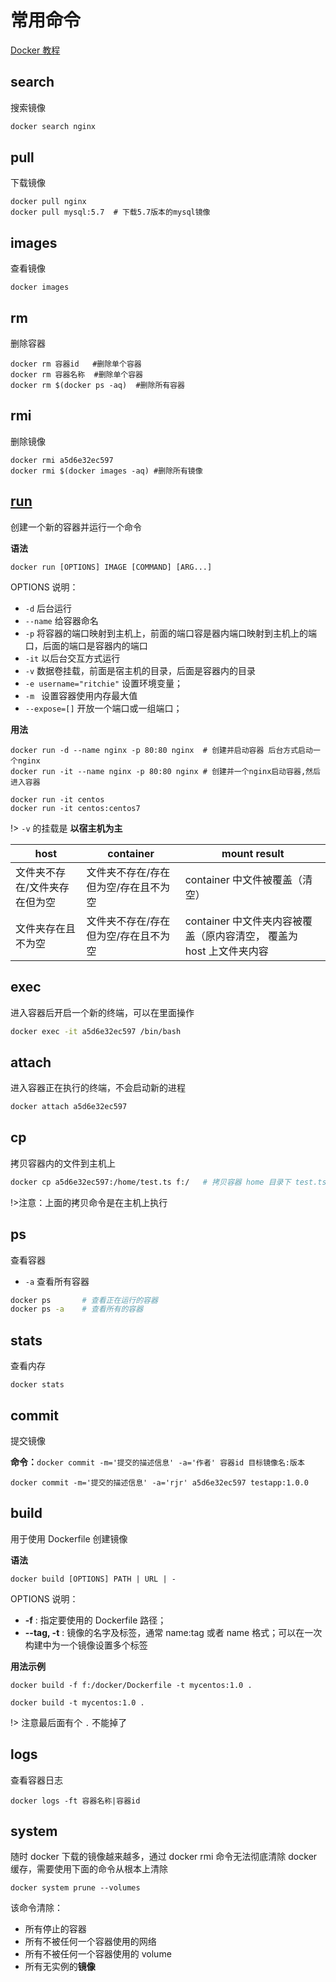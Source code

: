 # 常用命令

[Docker 教程](https://www.runoob.com/docker/docker-tutorial.html)

## search

搜索镜像

```bash
docker search nginx
```

## pull

下载镜像

```shell
docker pull nginx
docker pull mysql:5.7  # 下载5.7版本的mysql镜像
```

## images

查看镜像

```
docker images
```

## rm

删除容器

```shell
docker rm 容器id	 #删除单个容器
docker rm 容器名称	#删除单个容器
docker rm $(docker ps -aq)  #删除所有容器
```

## rmi

删除镜像

```shell
docker rmi a5d6e32ec597
docker rmi $(docker images -aq) #删除所有镜像
```

## [run](https://www.runoob.com/docker/docker-run-command.html)

创建一个新的容器并运行一个命令

**语法**

```
docker run [OPTIONS] IMAGE [COMMAND] [ARG...]
```

OPTIONS 说明：

- `-d` 后台运行
- `--name` 给容器命名
- `-p` 将容器的端口映射到主机上，前面的端口容是器内端口映射到主机上的端口，后面的端口是容器内的端口
- `-it` 以后台交互方式运行
- `-v` 数据卷挂载，前面是宿主机的目录，后面是容器内的目录
- `-e username="ritchie"` 设置环境变量；
- `-m ` 设置容器使用内存最大值
- `--expose=[]` 开放一个端口或一组端口；

**用法**

```shell
docker run -d --name nginx -p 80:80 nginx  # 创建并启动容器 后台方式启动一个nginx
docker run -it --name nginx -p 80:80 nginx # 创建并一个nginx启动容器,然后进入容器

docker run -it centos
docker run -it centos:centos7
```

!> `-v` 的挂载是 **以宿主机为主**

| host                          | container                            | mount result                                                        |
| ----------------------------- | ------------------------------------ | ------------------------------------------------------------------- |
| 文件夹不存在/文件夹存在但为空 | 文件夹不存在/存在但为空/存在且不为空 | container 中文件被覆盖（清空）                                      |
| 文件夹存在且不为空            | 文件夹不存在/存在但为空/存在且不为空 | container 中文件夹内容被覆盖（原内容清空， 覆盖为 host 上文件夹内容 |

## exec

进入容器后开启一个新的终端，可以在里面操作

```bash
docker exec -it a5d6e32ec597 /bin/bash
```

## attach

进入容器正在执行的终端，不会启动新的进程

```bash
docker attach a5d6e32ec597
```

## cp

拷贝容器内的文件到主机上

```bash
docker cp a5d6e32ec597:/home/test.ts f:/   # 拷贝容器 home 目录下 test.ts 文件到主机 f 盘下
```

!>注意：上面的拷贝命令是在主机上执行

## ps

查看容器

- `-a` 查看所有容器

```bash
docker ps		# 查看正在运行的容器
docker ps -a	# 查看所有的容器
```

## stats

查看内存

```shell
docker stats
```

## commit

提交镜像

**命令：**`docker commit -m='提交的描述信息' -a='作者' 容器id 目标镜像名:版本`

```shell
docker commit -m='提交的描述信息' -a='rjr' a5d6e32ec597 testapp:1.0.0
```

## build

用于使用 Dockerfile 创建镜像

**语法**

```
docker build [OPTIONS] PATH | URL | -
```

OPTIONS 说明：

- **-f** : 指定要使用的 Dockerfile 路径；
- **--tag, -t** : 镜像的名字及标签，通常 name:tag 或者 name 格式；可以在一次构建中为一个镜像设置多个标签

**用法示例**

```shell
docker build -f f:/docker/Dockerfile -t mycentos:1.0 .

docker build -t mycentos:1.0 .
```

!> 注意最后面有个 `.` 不能掉了

## logs

查看容器日志

```shell
docker logs -ft 容器名称|容器id
```

## system

随时 docker 下载的镜像越来越多，通过 docker rmi 命令无法彻底清除 docker 缓存，需要使用下面的命令从根本上清除

```shell
docker system prune --volumes
```

该命令清除：

- 所有停止的容器
- 所有不被任何一个容器使用的网络
- 所有不被任何一个容器使用的 volume
- 所有无实例的**镜像**
